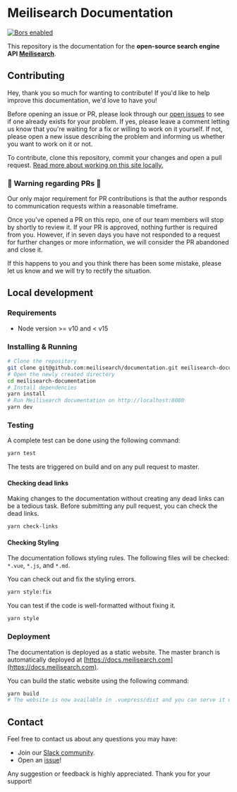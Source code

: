 # Meilisearch Documentation

<a href="https://app.bors.tech/repositories/28374"><img src="https://bors.tech/images/badge_small.svg" alt="Bors enabled"></a>

This repository is the documentation for the **open-source search engine API [Meilisearch](https://github.com/meilisearch/meilisearch)**.

## Contributing

Hey, thank you so much for wanting to contribute! If you'd like to help improve this documentation, we'd love to have you!

Before opening an issue or PR, please look through our [open issues](https://github.com/meilisearch/documentation/issues) to see if one already exists for your problem. If yes, please leave a comment letting us know that you're waiting for a fix or willing to work on it yourself. If not, please open a new issue describing the problem and informing us whether you want to work on it or not.

To contribute, clone this repository, commit your changes and open a pull request. [Read more about working on this site locally.](#local-development)

### 🚨 Warning regarding PRs 🚨

Our only major requirement for PR contributions is that the author responds to communication requests within a reasonable timeframe.

Once you've opened a PR on this repo, one of our team members will stop by shortly to review it. If your PR is approved, nothing further is required from you. However, if in seven days you have not responded to a request for further changes or more information, we will consider the PR abandoned and close it.

If this happens to you and you think there has been some mistake, please let us know and we will try to rectify the situation.

## Local development

### Requirements

- Node version >= v10 and < v15

### Installing & Running

```bash
# Clone the repository
git clone git@github.com:meilisearch/documentation.git meilisearch-documentation
# Open the newly created directory
cd meilisearch-documentation
# Install dependencies
yarn install
# Run Meilisearch documentation on http://localhost:8080
yarn dev
```

### Testing

A complete test can be done using the following command:

```bash
yarn test
```

The tests are triggered on build and on any pull request to master.

#### Checking dead links

Making changes to the documentation without creating any dead links can be a tedious task. Before submitting any pull request, you can check the dead links.

```bash
yarn check-links
```

#### Checking Styling

The documentation follows styling rules. The following files will be checked: `*.vue`, `*.js`, and `*.md`.

You can check out and fix the styling errors.

```bash
yarn style:fix
```

You can test if the code is well-formatted without fixing it.

```bash
yarn style
```

### Deployment

The documentation is deployed as a static website. The master branch is automatically deployed at [https://docs.meilisearch.com](https://docs.meilisearch.com).

You can build the static website using the following command:

```bash
yarn build
# The website is now available in .vuepress/dist and you can serve it using any webserver.
```

## Contact

Feel free to contact us about any questions you may have:

- Join our [Slack community](https://slack.meilisearch.com/).
- Open an [issue](https://github.com/meilisearch/documentation/issues)!

Any suggestion or feedback is highly appreciated. Thank you for your support!
